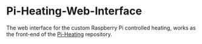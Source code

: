 # Pi-Heating-Web-Interface
The web interface for the custom Raspberry Pi controlled heating, works as the front-end of the <a href="https://github.com/lukJZu/Pi-Heating">Pi-Heating</a> repository.


